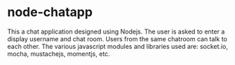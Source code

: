 # node-chatapp
This a chat application designed using Nodejs. The user is asked to enter a display username and chat room. Users from the same chatroom can talk to each other. The various javascript modules and libraries used are: socket.io, mocha, mustachejs, momentjs,  etc.
